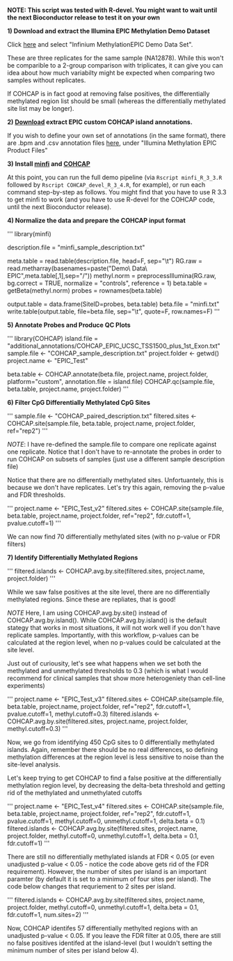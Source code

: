 **NOTE: This script was tested with R-devel.  You might want to wait until the next Bioconductor release to test it on your own**

**1) Download and extract the Illumina EPIC Methylation Demo Dataset**

Click [here](http://support.illumina.com/array/array_kits/infinium-methylationepic-beadchip-kit/downloads.html) and select "Infinium MethylationEPIC Demo Data Set".

These are three replicates for the same sample (NA12878).   While this won't be comparible to a 2-group comparison with triplicates, it can give you can idea about how much variabilty might be expected when comparing two samples without replicates.

If COHCAP is in fact good at removing false positives, the differentially methylated region list should be small (whereas the differentially methylated site list may be longer).

**2) [Download](https://sourceforge.net/projects/cohcap/files/additional_Bioconductor_annotations.zip/download) extract EPIC custom COHCAP island annotations.**

If you wish to define your own set of annotations (in the same format), there are .bpm and .csv annotation files [here](http://support.illumina.com/array/array_kits/infinium-methylationepic-beadchip-kit/downloads.html), under "Illumina Methylation EPIC Product Files"

**3) Install [minfi](http://bioconductor.org/packages/release/bioc/html/minfi.html) and [COHCAP](https://www.bioconductor.org/packages/devel/bioc/html/COHCAP.html)**

At this point, you can run the full demo pipeline (via `Rscript minfi_R_3_3.R` followed by `Rscript COHCAP_devel_R_3_4.R`, for example), or run each command step-by-step as follows.  You might find that you have to use R 3.3 to get minfi to work (and you have to use R-devel for the COHCAP code, until the next Bioconductor release).

**4) Normalize the data and prepare the COHCAP input format**

'''
library(minfi)

description.file = "minfi_sample_description.txt"

meta.table = read.table(description.file, head=F, sep="\t")
RG.raw = read.metharray(basenames=paste("Demo\ Data\ EPIC",meta.table[,1],sep="/"))
methyl.norm = preprocessIllumina(RG.raw, bg.correct = TRUE, normalize = "controls", reference = 1)
beta.table = getBeta(methyl.norm)
probes = rownames(beta.table)

output.table = data.frame(SiteID=probes, beta.table)
beta.file = "minfi.txt"
write.table(output.table, file=beta.file, sep="\t", quote=F, row.names=F)
'''

**5) Annotate Probes and Produce QC Plots**

'''
library(COHCAP)
island.file = "additional_annotations/COHCAP_EPIC_UCSC_TSS1500_plus_1st_Exon.txt"
sample.file <- "COHCAP_sample_description.txt"
project.folder <- getwd()
project.name <- "EPIC_Test"

beta.table <- COHCAP.annotate(beta.file, project.name, project.folder, platform="custom", annotation.file = island.file)
COHCAP.qc(sample.file, beta.table, project.name, project.folder)
'''

**6) Filter CpG Differentially Methylated CpG Sites**

'''
sample.file <- "COHCAP_paired_description.txt"
filtered.sites <- COHCAP.site(sample.file, beta.table, project.name, project.folder, ref="rep2")
'''

*NOTE*: I have re-defined the sample.file to compare one replicate against one replicate.  Notice that I don't have to re-annotate the probes in order to run COHCAP on subsets of samples (just use a different sample description file)

Notice that there are no differentially methylated sites.  Unfortuantely, this is because we don't have replicates.  Let's try this again, removing the p-value and FDR thresholds.

'''
project.name <- "EPIC_Test_v2"
filtered.sites <- COHCAP.site(sample.file, beta.table, project.name, project.folder, ref="rep2", fdr.cutoff=1, pvalue.cutoff=1)
'''

We can now find 70 differentially methylated sites (with no p-value or FDR filters)

**7) Identify Differentially Methylated Regions**

'''
filtered.islands <- COHCAP.avg.by.site(filtered.sites, project.name, project.folder)
'''

While we saw false positives at the site level, there are no differentially methylated regions.  Since these are repliates, that is good!

*NOTE* Here, I am using COHCAP.avg.by.site() instead of COHCAP.avg.by.island().  While COHCAP.avg.by.island() is the default stategy that works in most situations, it will not work well if you don't have replicate samples.  Importantly, with this workflow, p-values can be calculated at the region level, when no p-values could be calculated at the site level.


Just out of curiousity, let's see what happens when we set both the methylated and unmethylated thresholds to 0.3 (which is what I would recommend for clinical samples that show more heterogeniety than cell-line experiments)

'''
project.name <- "EPIC_Test_v3"
filtered.sites <- COHCAP.site(sample.file, beta.table, project.name, project.folder, ref="rep2", fdr.cutoff=1, pvalue.cutoff=1, methyl.cutoff=0.3)
filtered.islands <- COHCAP.avg.by.site(filtered.sites, project.name, project.folder, methyl.cutoff=0.3)
'''

Now, we go from identifying 450 CpG sites to 0 differentially methylated islands.  Again, remember there should be no real differences, so defining methylation differences at the region level is less sensitive to noise than the site-level analysis.

Let's keep trying to get COHCAP to find a false positive at the differentially methylation region level, by decreasing the delta-beta threshold and getting rid of the methylated and unmethylated cutoffs

'''
project.name <- "EPIC_Test_v4"
filtered.sites <- COHCAP.site(sample.file, beta.table, project.name, project.folder, ref="rep2", fdr.cutoff=1, pvalue.cutoff=1, methyl.cutoff=0, unmethyl.cutoff=1, delta.beta = 0.1)
filtered.islands <- COHCAP.avg.by.site(filtered.sites, project.name, project.folder, methyl.cutoff=0, unmethyl.cutoff=1, delta.beta = 0.1, fdr.cutoff=1)
'''

There are still no differentially methylated islands at FDR < 0.05 (or even unadjusted p-value < 0.05 - notice the code above gets rid of the FDR requirement).  However, the number of sites per island is an important paramter (by default it is set to a minimum of four sites per island).  The code below changes that requriement to 2 sites per island.

'''
filtered.islands <- COHCAP.avg.by.site(filtered.sites, project.name, project.folder, methyl.cutoff=0, unmethyl.cutoff=1, delta.beta = 0.1, fdr.cutoff=1, num.sites=2)
'''

Now, COHCAP identifes 57 differentially methylted regions with an unadjusted p-value < 0.05.  If you leave the FDR filter at 0.05, there are still no false positives identifed at the island-level (but I wouldn't setting the minimum number of sites per island below 4).
